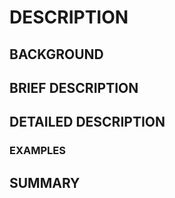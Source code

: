 # DESCRIPTION

## BACKGROUND

## BRIEF DESCRIPTION

## DETAILED DESCRIPTION

### EXAMPLES

## SUMMARY

